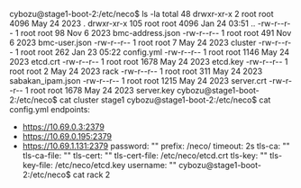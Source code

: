 cybozu@stage1-boot-2:/etc/neco$ ls -la
total 48
drwxr-xr-x   2 root root 4096 May 24  2023 .
drwxr-xr-x 105 root root 4096 Jan 24 03:51 ..
-rw-r--r--   1 root root   98 Nov  6  2023 bmc-address.json
-rw-r--r--   1 root root  491 Nov  6  2023 bmc-user.json
-rw-r--r--   1 root root    7 May 24  2023 cluster
-rw-r--r--   1 root root  262 Jan 23 05:22 config.yml
-rw-r--r--   1 root root 1146 May 24  2023 etcd.crt
-rw-r--r--   1 root root 1678 May 24  2023 etcd.key
-rw-r--r--   1 root root    2 May 24  2023 rack
-rw-r--r--   1 root root  311 May 24  2023 sabakan_ipam.json
-rw-r--r--   1 root root 1215 May 24  2023 server.crt
-rw-r--r--   1 root root 1678 May 24  2023 server.key
cybozu@stage1-boot-2:/etc/neco$ cat cluster 
stage1
cybozu@stage1-boot-2:/etc/neco$ cat config.yml 
endpoints:
- https://10.69.0.3:2379
- https://10.69.0.195:2379
- https://10.69.1.131:2379
password: ""
prefix: /neco/
timeout: 2s
tls-ca: ""
tls-ca-file: ""
tls-cert: ""
tls-cert-file: /etc/neco/etcd.crt
tls-key: ""
tls-key-file: /etc/neco/etcd.key
username: ""
cybozu@stage1-boot-2:/etc/neco$ cat rack 
2

